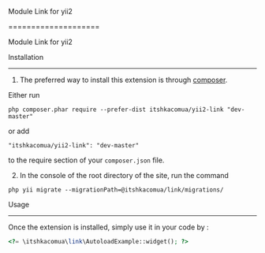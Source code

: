 Module Link for yii2

====================

Module Link for yii2



Installation

------------

1. The preferred way to install this extension is through [composer](http://getcomposer.org/download/).


Either run


```
php composer.phar require --prefer-dist itshkacomua/yii2-link "dev-master"
```

or add

```
"itshkacomua/yii2-link": "dev-master"
```


to the require section of your `composer.json` file.


2. In the console of the root directory of the site, run the command

 ```
 php yii migrate --migrationPath=@itshkacomua/link/migrations/
```

Usage

-----


Once the extension is installed, simply use it in your code by  :



```php
<?= \itshkacomua\link\AutoloadExample::widget(); ?>
```
